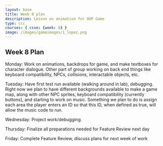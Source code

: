 ```yaml
---
layout: base
title: Week 8 plan
description: Lesson on animation for OOP Game
type: ccc
courses: { csse: {week: 8} }
image: /images/gameimages/1_lopez.png
---
```


## Week 8 Plan

Monday: Work on animations, backdrops for game, and make textboxes for character dialogue. Other part of group working on back end things like keyboard compatibility, NPCs, collisions, interactable objects, etc.

Tuesday: Have first test run available (walking around in lab), debugging.
Right now we plan to have different backgrounds available to make a game map, along with other NPC sprites, keyboard compatibility (currently buttons), and starting to work on music. 
Something we plan to do is assign each area the player enters an ID so that this ID, when defined as true, will allow the music code to run. 

Wednesday: Project work/debugging.

Thursday: Finalize all preparations needed for Feature Review next day

Friday: Complete Feature Review, discuss plans for next week of work
